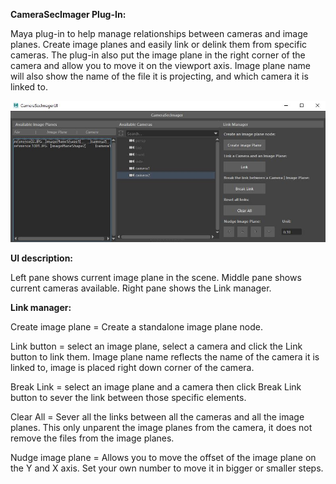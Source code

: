 **CameraSecImager Plug-In:**


Maya plug-in to help manage relationships between cameras and image planes.
Create image planes and easily link or delink them from specific cameras. The plug-in also put the image plane in the right corner of the camera and allow you to move it on the viewport axis. Image plane name will also show the name of the file it is projecting,
and which camera it is linked to.




![alt text](https://github.com/ineswisseme/CameraSecImager/blob/main/ImageSec.JPG)




**UI description:**

Left pane shows current image plane in the scene.
Middle pane shows current cameras available.
Right pane shows the Link manager.

**Link manager:**

Create image plane = Create a standalone image plane node.

Link button = select an image plane, select a camera and click the Link button to link them. Image plane name reflects the name of the camera it is linked to, image is placed right down corner of the camera.

Break Link = select an image plane and a camera then click Break Link button to sever the link between those specific elements.

Clear All = Sever all the links between all the cameras and all the image planes. This only unparent the image planes from the camera, it does not remove the files from the image planes.

Nudge image plane = Allows you to move the offset of the image plane on the Y and X axis. Set your own number to move it in bigger or smaller steps. 

